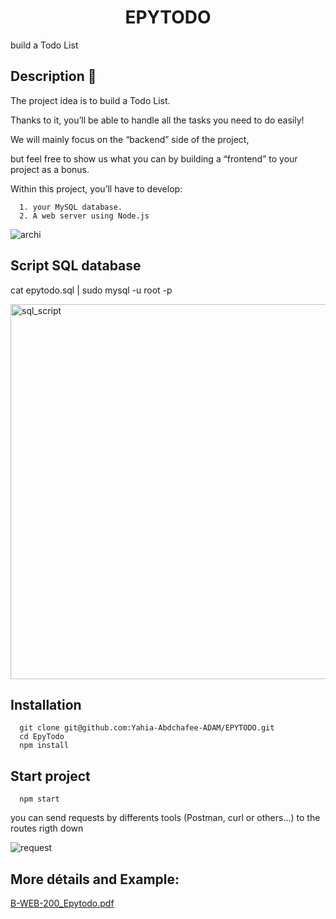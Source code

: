 
<h1 align="center"> EPYTODO </h1>

<p>build a Todo List</p>

<h2>Description 🌄 </h2>
<p>The project idea is to build a Todo List.</p>
<p>Thanks to it, you’ll be able to handle all the tasks you need to do easily!</p>
<p>We will mainly focus on the “backend” side of the project,</p>
<p>but feel free to show us what you can by building a “frontend” to your project as a bonus.</p>
<p>Within this project, you’ll have to develop:</p>

      1. your MySQL database.
      2. A web server using Node.js
 
![archi](https://user-images.githubusercontent.com/91891487/182189977-71ed0875-d5dc-4c0f-9eb1-bcf70ebe2331.png)

<h2> Script SQL database </h2>
<p>cat epytodo.sql | sudo mysql -u root -p</p>

<img src="https://user-images.githubusercontent.com/91891487/182193746-a93e3248-be8d-4be4-bf0e-66cc13863ee5.png" 
     alt="sql_script"
     height="600" witdth="500"/>

<h2> Installation </h2>

      git clone git@github.com:Yahia-Abdchafee-ADAM/EPYTODO.git
      cd EpyTodo
      npm install
      
<h2>Start project</h2>

      npm start
 
 you can send requests by differents tools (Postman, curl or others...) to the routes rigth down
 
![request](https://user-images.githubusercontent.com/91891487/182203608-cf748238-aff7-409c-a234-dc1f818e6486.png)

 <h2>More détails and Example:</h2>

 [B-WEB-200_Epytodo.pdf](https://github.com/Yahia-Abdchafee-ADAM/EPYTODO/files/9235734/B-WEB-200_Epytodo.pdf)

